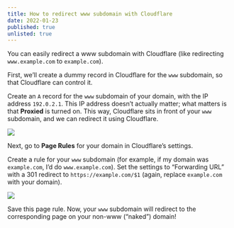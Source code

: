 ```yaml
---
title: How to redirect www subdomain with Cloudflare
date: 2022-01-23
published: true
unlisted: true
---
```


You can easily redirect a www subdomain with Cloudflare (like redirecting `www.example.com` to `example.com`).

First, we’ll create a dummy record in Cloudflare for the `www` subdomain, so that Cloudflare can control it.

Create an `A` record for the `www` subdomain of your domain, with the IP address `192.0.2.1`. This IP address doesn’t actually matter; what matters is that **Proxied** is turned on. This way, Cloudflare sits in front of your `www` subdomain, and we can redirect it using Cloudflare.

![](/posts/cloudflare-www/cloudflare-www.png)

Next, go to **Page Rules** for your domain in Cloudflare’s settings.

Create a rule for your `www` subdomain (for example, if my domain was `example.com`, I’d do `www.example.com`). Set the settings to “Forwarding URL” with a 301 redirect to `https://example.com/$1` (again, replace `example.com` with your domain).

![](/posts/cloudflare-www/cloudflare-www-page-rules.png)

Save this page rule. Now, your `www` subdomain will redirect to the corresponding page on your non-www (“naked”) domain!
